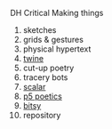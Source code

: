 DH Critical Making things

1. sketches
2. grids & gestures
3. physical hypertext
4. [twine](https://relizabur.github.io/secondtry/whatIfWeMetAtSorellina)
5. cut-up poetry
6. tracery bots
7. [scalar](https://scalar.usc.edu/works/a-new-tree-biology/index) 
8. [p5 poetics](https://relizabur.github.io/secondtry/P5Cioran)
9. [bitsy](https://relizabur.github.io/secondtry/bitsyTrueColour)
10. repository
